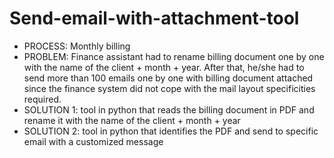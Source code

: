 # Send-email-with-attachment-tool
- PROCESS: Monthly billing
- PROBLEM: Finance assistant had to rename billing document one by one with the name of the client + month + year. After that, he/she had to send more than 100 emails one by one with billing document attached since the finance system did not cope with the mail layout specificities required. 
- SOLUTION 1: tool in python that reads the billing document in PDF and rename it with the name of the client + month + year
- SOLUTION 2: tool in python that identifies the PDF and send to specific email with a customized message
